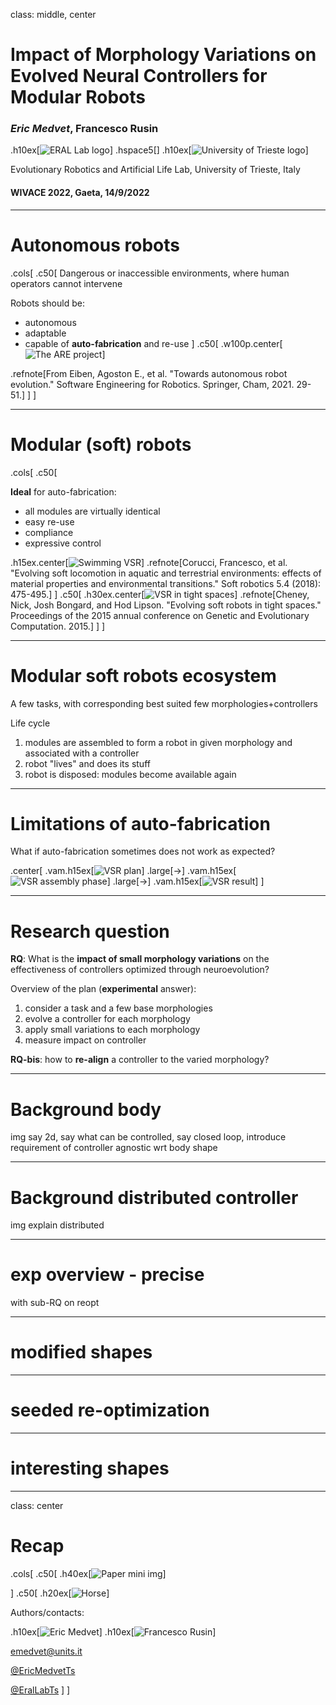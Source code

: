 class: middle, center

# Impact of Morphology Variations on Evolved Neural Controllers for Modular Robots

### _Eric Medvet_, Francesco Rusin

.h10ex[![ERAL Lab logo](images/erallab-logo.png)]
.hspace5[]
.h10ex[![University of Trieste logo](images/sigillo-units.png)]

Evolutionary Robotics and Artificial Life Lab, University of Trieste, Italy

#### WIVACE 2022, Gaeta, 14/9/2022

---

# Autonomous robots

.cols[
.c50[
Dangerous or inaccessible environments, where human operators cannot intervene

Robots should be:
- autonomous
- adaptable
- capable of **auto-fabrication** and re-use
]
.c50[
.w100p.center[![The ARE project](images/are.png)]

.refnote[From Eiben, Agoston E., et al. "Towards autonomous robot evolution." Software Engineering for Robotics. Springer, Cham, 2021. 29-51.]
]
]

---

# Modular (soft) robots

.cols[
.c50[

**Ideal** for auto-fabrication:
- all modules are virtually identical
- easy re-use
- compliance
- expressive control

.h15ex.center[![Swimming VSR](images/swimming-vsr.png)]
.refnote[Corucci, Francesco, et al. "Evolving soft locomotion in aquatic and terrestrial environments: effects of material properties and environmental transitions." Soft robotics 5.4 (2018): 475-495.]
]
.c50[
.h30ex.center[![VSR in tight spaces](images/tight-spaces.png)]
.refnote[Cheney, Nick, Josh Bongard, and Hod Lipson. "Evolving soft robots in tight spaces." Proceedings of the 2015 annual conference on Genetic and Evolutionary Computation. 2015.]
]
]

---

# Modular soft robots ecosystem

A few tasks, with corresponding best suited few morphologies+controllers

Life cycle
1. modules are assembled to form a robot in given morphology and associated with a controller
2. robot "lives" and does its stuff
3. robot is disposed: modules become available again

---

# Limitations of auto-fabrication

What if auto-fabrication sometimes does not work as expected?

.center[
.vam.h15ex[![VSR plan](images/robot-plan.png)] .large[→]
.vam.h15ex[![VSR assembly phase](images/robot-assembling.png)] .large[→]
.vam.h15ex[![VSR result](images/robot-result.png)]
]


---

# Research question

**RQ**: What is the **impact of small morphology variations** on the effectiveness of controllers optimized through neuroevolution?

Overview of the plan (**experimental** answer):
1. consider a task and a few base morphologies
2. evolve a controller for each morphology
3. apply small variations to each morphology
4. measure impact on controller

**RQ-bis**: how to **re-align** a controller to the varied morphology?

---

# Background body

img
say 2d, say what can be controlled, say closed loop, introduce requirement of controller agnostic wrt body shape

---

# Background distributed controller

img
explain distributed

---

# exp overview - precise

with sub-RQ on reopt

---

# modified shapes

---

# seeded re-optimization

---

# interesting shapes

---

class: center

# Recap

.cols[
.c50[
.h40ex[![Paper mini img](images/paper.png)]

]
.c50[
.h20ex[![Horse](images/horse.png)]

Authors/contacts:

.h10ex[![Eric Medvet](images/author-medvet.jpg)]
.h10ex[![Francesco Rusin](images/author-rusin.jpg)]

<i class="fa fa-envelope" aria-hidden="true"></i> [emedvet@units.it](mailto:emedvet@units.it)

<i class="fa fa-twitter" aria-hidden="true"></i> [@EricMedvetTs](https://twitter.com/EricMedvetTs)

<i class="fa fa-twitter" aria-hidden="true"></i> [@EralLabTs](https://twitter.com/EralLabTs)
]
]

